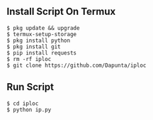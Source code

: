 ## Install Script On Termux
```
$ pkg update && upgrade  
$ termux-setup-storage  
$ pkg install python  
$ pkg install git  
$ pip install requests  
$ rm -rf iploc  
$ git clone https://github.com/Dapunta/iploc  
```
## Run Script
```
$ cd iploc  
$ python ip.py  
```
